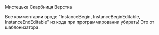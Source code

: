 Мистецька Скарбниця
Верстка

Все комментарии вроде "InstanceBegin, InstanceBeginEditable, InstanceEndEditable" из кода при программировании убирать! Это от шаблонизатора.
